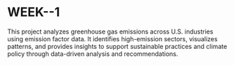 # WEEK--1
This project analyzes greenhouse gas emissions across U.S. industries using emission factor data. It identifies high-emission sectors, visualizes patterns, and provides insights to support sustainable practices and climate policy through data-driven analysis and recommendations.
